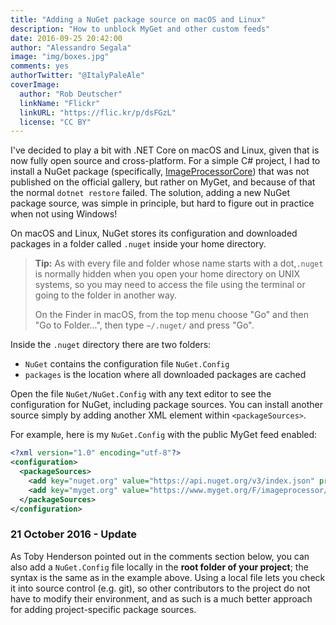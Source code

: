 ```yaml
---
title: "Adding a NuGet package source on macOS and Linux"
description: "How to unblock MyGet and other custom feeds"
date: 2016-09-25 20:42:00
author: "Alessandro Segala"
image: "img/boxes.jpg"
comments: yes
authorTwitter: "@ItalyPaleAle"
coverImage:
  author: "Rob Deutscher"
  linkName: "Flickr"
  linkURL: "https://flic.kr/p/dsFGzL"
  license: "CC BY"
---
```


I've decided to play a bit with .NET Core on macOS and Linux, given that is now fully open source and cross-platform. For a simple C# project, I had to install a NuGet package (specifically, [ImageProcessorCore](https://github.com/JimBobSquarePants/ImageProcessor)) that was not published on the official gallery, but rather on MyGet, and because of that the normal `dotnet restore` failed. The solution, adding a new NuGet package source, was simple in principle, but hard to figure out in practice when not using Windows!

On macOS and Linux, NuGet stores its configuration and downloaded packages in a folder called `.nuget` inside your home directory.

> **Tip:** As with every file and folder whose name starts with a dot,`.nuget` is normally hidden when you open your home directory on UNIX systems, so you may need to access the file using the terminal or going to the folder in another way.
> 
> On the Finder in macOS, from the top menu choose "Go" and then "Go to Folder...", then type `~/.nuget/` and press "Go".

Inside the `.nuget` directory there are two folders:

- `NuGet` contains the configuration file `NuGet.Config`
- `packages` is the location where all downloaded packages are cached

Open the file `NuGet/NuGet.Config` with any text editor to see the configuration for NuGet, including package sources. You can install another source simply by adding another XML element within `<packageSources>`.

For example, here is my `NuGet.Config` with the public MyGet feed enabled:

````xml
<?xml version="1.0" encoding="utf-8"?>
<configuration>
  <packageSources>
    <add key="nuget.org" value="https://api.nuget.org/v3/index.json" protocolVersion="3" />
    <add key="myget.org" value="https://www.myget.org/F/imageprocessor/api/v3/index.json" protocolVersion="3" />
  </packageSources>
</configuration>
```` 


### 21 October 2016 - Update
As Toby Henderson pointed out in the comments section below, you can also add a `NuGet.Config` file locally in the **root folder of your project**; the syntax is the same as in the example above. Using a local file lets you check it into source control (e.g. git), so other contributors to the project do not have to modify their environment, and as such is a much better approach for adding project-specific package sources.
